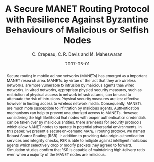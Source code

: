 ---
author: "C. Crepeau, C. R. Davis and M. Maheswaran"
title: "A Secure MANET Routing Protocol with Resilience Against Byzantine Behaviours of Malicious or Selfish Nodes"
journal: "2nd IEEE Symposium on Pervasive Computing and Ad Hoc Communications (PCAC 07)"
location: "Vol. 02, pp. 19-26"
date: 2007-05-01
abstract: "Secure routing in mobile ad hoc networks (MANETs) has emerged as a important MANET research area. MANETs, by virtue of the fact that they are wireless networks, are more vulnerable to intrusion by malicious agents than wired networks. In wired networks, appropriate physical security measures, such as restriction of physical access to network infrastructures, can be used to attenuate the risk of intrusions. Physical security measures are less effective however in limiting access to wireless network media. Consequently, MANETs are much more susceptible to infiltration by malicious agents. Authentication mechanisms can help to prevent unauthorized access to MANETs. However, considering the high likelihood that nodes with proper authentication credentials can be taken over by malicious entities, there are needs for security protocols which allow MANET nodes to operate in potential adversarial environments. In this paper, we present a secure on-demand MANET routing protocol, we named Robust Source Routing (RSR). In addition to providing data origin authentication services and integrity checks, RSR is able to mitigate against intelligent malicious agents which selectively drop or modify packets they agreed to forward. Simulation studies confirm that RSR is capable of maintaining high delivery ratio even when a majority of the MANET nodes are malicious."
---